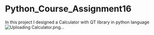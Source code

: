 # Python_Course_Assignment16
In this project I designed a Calculator with QT library in python language
![Uploading Calculator.png…]()
